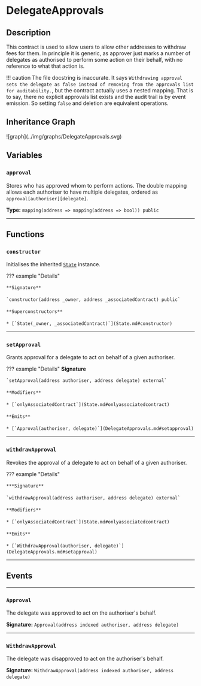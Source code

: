 # DelegateApprovals

## Description

This contract is used to allow users to allow other addresses to withdraw fees for them. In principle it is generic, as approver just marks a number of delegates as authorised to perform some action on their behalf, with no reference to what that action is.

!!! caution
    The file docstring is inaccurate. It says `Withdrawing approval sets the delegate as false instead of removing from the approvals list for auditability.`, but the contract actually uses a nested mapping. That is to say, there no explicit approvals list exists and the audit trail is by event emission. So setting `false` and deletion are equivalent operations.

<section-sep />

## Inheritance Graph

<inheritance-graph>
    ![graph](../img/graphs/DelegateApprovals.svg)
</inheritance-graph>

<section-sep />

## Variables

### `approval`

Stores who has approved whom to perform actions. The double mapping allows each authoriser to have multiple delegates, ordered as `approval[authoriser][delegate]`.

**Type:** `mapping(address => mapping(address => bool)) public`

---

<section-sep />

## Functions

### `constructor`

Initialises the inherited [`State`](State.md) instance.

??? example "Details"

    **Signature**
    
    `constructor(address _owner, address _associatedContract) public`

    **Superconstructors**

    * [`State(_owner, _associatedContract)`](State.md#constructor)

---

### `setApproval`

Grants approval for a delegate to act on behalf of a given authoriser.

??? example "Details"
    **Signature**

    `setApproval(address authoriser, address delegate) external`

    **Modifiers**

    * [`onlyAssociatedContract`](State.md#onlyassociatedcontract)

    **Emits**

    * [`Approval(authoriser, delegate)`](DelegateApprovals.md#setapproval)

---

### `withdrawApproval`

Revokes the approval of a delegate to act on behalf of a given authoriser.

??? example "Details"

    ***Signature**
    
    `withdrawApproval(address authoriser, address delegate) external`
    
    **Modifiers**

    * [`onlyAssociatedContract`](State.md#onlyassociatedcontract)

    **Emits**

    * [`WithdrawApproval(authoriser, delegate)`](DelegateApprovals.md#setapproval)

---

<section-sep />

## Events

---

### `Approval`

The delegate was approved to act on the authoriser's behalf.

**Signature:** `Approval(address indexed authoriser, address delegate)`

---

### `WithdrawApproval`

The delegate was disapproved to act on the authoriser's behalf.

**Signature:** `WithdrawApproval(address indexed authoriser, address delegate)`

<section-sep />
